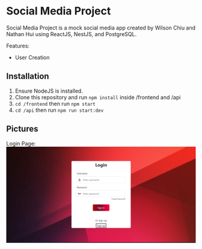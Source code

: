 # Social Media Project

Social Media Project is a mock social media app created by Wilson Chiu and Nathan Hui using ReactJS, NestJS, and PostgreSQL.

Features:

- User Creation

## Installation

1. Ensure NodeJS is installed.
2. Clone this repository and run `npm install` inside /frontend and /api
3. `cd /frontend` then run `npm start`
4. `cd /api` then run `npm run start:dev`

## Pictures

Login Page: ![Login Page Image](/readme_imgs/login_page.png)
